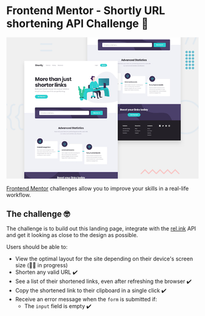 # Frontend Mentor - Shortly URL shortening API Challenge 🚀

![Design preview for the Shortly URL shortening API coding challenge](./design/desktop-preview.jpg)

[Frontend Mentor](https://www.frontendmentor.io) challenges allow you to improve your skills in a real-life workflow.


## The challenge 🤓

The challenge is to build out this landing page, integrate with the [rel.ink](https://rel.ink) API and get it looking as close to the design as possible.

Users should be able to:

- View the optimal layout for the site depending on their device's screen size (🏃‍♀️ in progress)
- Shorten any valid URL ✔️
- See a list of their shortened links, even after refreshing the browser ✔️
- Copy the shortened link to their clipboard in a single click ✔️
- Receive an error message when the `form` is submitted if:
  - The `input` field is empty ✔️
